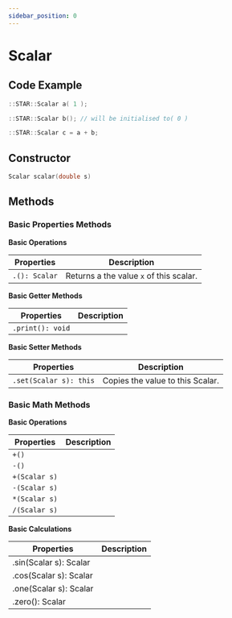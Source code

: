 ```yaml
---
sidebar_position: 0
---
```


# Scalar

## Code Example

```cpp
::STAR::Scalar a( 1 );

::STAR::Scalar b(); // will be initialised to( 0 )

::STAR::Scalar c = a + b;
```

## Constructor

```cpp
Scalar scalar(double s)
```

## Methods

### Basic Properties Methods

__Basic Operations__

| Properties | Description |
| ---------- | ----------- |
| `.(): Scalar` | Returns a the value `x` of this scalar. |

__Basic Getter Methods__

| Properties | Description |
| ---------- | ----------- |
| `.print(): void` | |

__Basic Setter Methods__

| Properties | Description |
| ---------- | ----------- |
| `.set(Scalar s): this` | Copies the value to this Scalar. |

### Basic Math Methods

__Basic Operations__

| Properties | Description |
| ---------- | ----------- |
| `+()` | |
| `-()` | |
| `+(Scalar s)` | |
| `-(Scalar s)` | |
| `*(Scalar s)` | |
| `/(Scalar s)` | |

__Basic Calculations__

| Properties | Description |
| ---------- | ----------- |
| .sin(Scalar s): Scalar |  |
| .cos(Scalar s): Scalar |  |
| .one(Scalar s): Scalar |  |
| .zero(): Scalar |  |
